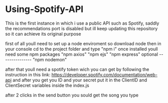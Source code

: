 # Using-Spotify-API
This is the first instance in which i use a public API such as Spotify, saddly the recommendations port is disabled but ill keep updating this repository so it can achieve its original purpose

first of all youll need to set up a node enviroment so download node
then in your console cd to the project folder and type "npm i"
once installed youll need some npm packages
"npm axios"
"npm ejs"
"npm express"
optional ---------------
"npm nodemon"

after that youll need a spotify token wich you can get by following the instruction in this link: https://developer.spotify.com/documentation/web-api
and after you get you ID and your secret put it in the ClientID and ClientSecret variables inside the index.js

after 2 clicks in the send button you sould get the song you type
